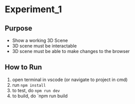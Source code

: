# Experiment_1

## Purpose

- Show a working 3D Scene
- 3D scene must be interactable
- 3D scene must be able to make changes to the browser

## How to Run

1. open terminal in vscode (or navigate to project in cmd)
2. run `npm install`
3. to test, do `npm run dev`
4. to build, do `npm run build
